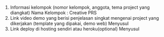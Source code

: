 1. Informasi kelompok (nomor kelompok, anggota, tema project yang diangkat)
Nama Kelompok : Creative PRS
2. Link video demo yang berisi penjelasan singkat mengenai project yang dikerjakan (template yang dipakai, demo web)
Menyusul
3. Link deploy di hosting sendiri atau heroku(optional) 
Menyusul